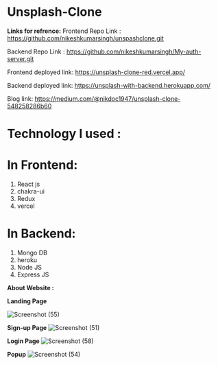 # Unsplash-Clone
**Links for refrence:**
Frontend Repo Link :
https://github.com/nikeshkumarsingh/unspashclone.git

Backend Repo Link :
https://github.com/nikeshkumarsingh/My-auth-server.git

Frontend deployed link:
https://unsplash-clone-red.vercel.app/

Backend deployed link:
https://unsplash-with-backend.herokuapp.com/

Blog link:
https://medium.com/@nikdoc1947/unsplash-clone-548258286b60
# Technology I used :
# In Frontend:
1. React js
2. chakra-ui
3. Redux
4. vercel


# In Backend:
1. Mongo DB
2. heroku
3. Node JS
4. Express JS

**About Website :**

**Landing Page**

![Screenshot (55)](https://miro.medium.com/max/1400/1*MQiAVGATDyfAHGYqpTVY5w.png)


**Sign-up Page**
![Screenshot (51)](https://miro.medium.com/max/1400/1*P2a3lXDUv3znn0G5B79oEA.png)

**Login Page**
![Screenshot (58)](https://miro.medium.com/max/1400/1*kkzwVmH_c9UZk0x6eCvNKw.png)

**Popup**
![Screenshot (54)](https://miro.medium.com/max/1400/1*6fFIccM4bUOTORcGh2cUHw.png)

